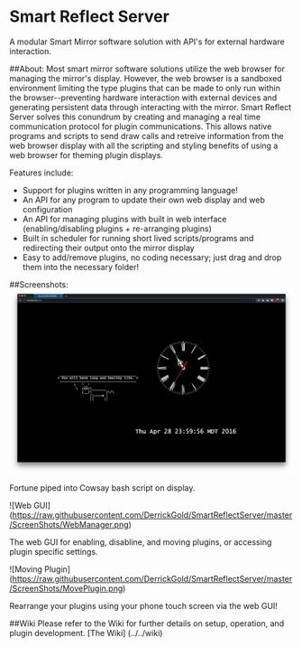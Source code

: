 # Smart Reflect Server
A modular Smart Mirror software solution with API's for external hardware interaction.


##About:
Most smart mirror software solutions utilize the web browser for managing the mirror's display. However, the web browser is a sandboxed environment limiting the type plugins that can be made to only run within the browser--preventing hardware interaction with external devices and generating persistent data through interacting with the mirror. Smart Reflect Server solves this conundrum by creating and managing a real time communication protocol for plugin communications. This allows native programs and scripts to send draw calls and retreive information from the web browser display with all the scripting and styling benefits of using a web browser for theming plugin displays.

Features include:
* Support for plugins written in any programming language! 
* An API for any program to update their own web display and web configuration
* An API for managing plugins with built in web interface (enabling/disabling plugins + re-arranging plugins) 
* Built in scheduler for running short lived scripts/programs and redirecting their output onto the mirror display
* Easy to add/remove plugins, no coding necessary; just drag and drop them into the necessary folder!

##Screenshots:
![Mirror display](https://raw.githubusercontent.com/DerrickGold/SmartReflectServer/master/ScreenShots/Display.png)

Fortune piped into Cowsay bash script on display. 

![Web GUI] (https://raw.githubusercontent.com/DerrickGold/SmartReflectServer/master/ScreenShots/WebManager.png)

The web GUI for enabling, disabline, and moving plugins, or accessing plugin specific settings.

![Moving Plugin] (https://raw.githubusercontent.com/DerrickGold/SmartReflectServer/master/ScreenShots/MovePlugin.png)

Rearrange your plugins using your phone touch screen via the web GUI!

##Wiki
Please refer to the Wiki for further details on setup, operation, and plugin development.
[The Wiki] (../../wiki)
